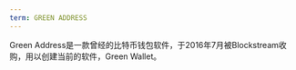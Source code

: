 ```yaml
---
term: GREEN ADDRESS
---
```


Green Address是一款曾经的比特币钱包软件，于2016年7月被Blockstream收购，用以创建当前的软件，Green Wallet。